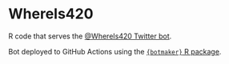 
<!-- README.md is generated from README.Rmd. Please edit that file -->

# WhereIs420

R code that serves the [@WhereIs420 Twitter
bot](https://twitter.com/WhereIs420).

Bot deployed to GitHub Actions using the [`{botmaker}` R
package](https://github.com/jcrodriguez1989/botmaker).
